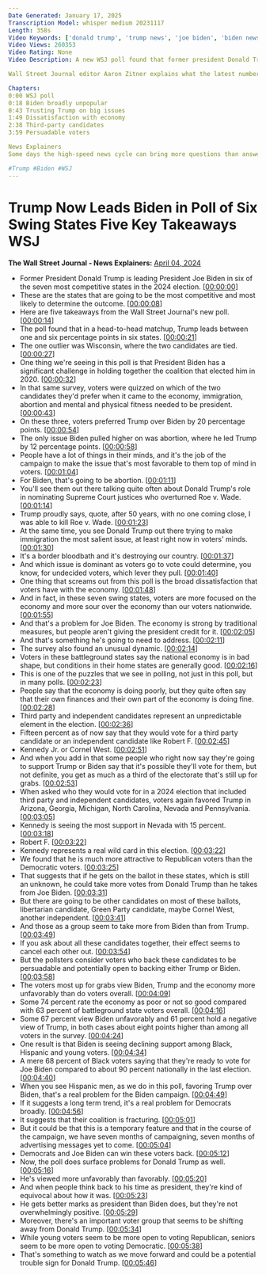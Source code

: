 ```yaml
---
Date Generated: January 17, 2025
Transcription Model: whisper medium 20231117
Length: 358s
Video Keywords: ['donald trump', 'trump news', 'joe biden', 'biden news', '2024 election', 'presidential election', 'general election', 'wsj', 'wsj poll', '2024 election poll', 'swing states', 'michigan', 'georgia', 'arizona', 'pennsylvania', 'nevada', 'wisconsin', 'what are the swing states', 'wisconsin poll', 'president biden', 'coalition', 'economy', 'economic news', 'consumer sentiment', 'immigration', 'abortion', 'economic policy', 'border security', 'north carolina', 'battleground states', 'third party voting', 'rfk', 'robert f kennedy jr', 'rfk jr', 'usnews']
Video Views: 260353
Video Rating: None
Video Description: A new WSJ poll found that former president Donald Trump has taken the lead over President Joe Biden in half a dozen key battleground states including Michigan, Georgia and Arizona. The lead for the 2020 rematch is propelled in part by broad voter dissatisfaction with the national economy and doubts about Biden’s capabilities and job performance.

Wall Street Journal editor Aaron Zitner explains what the latest numbers tell us about America’s approaching 2024 presidential election.

Chapters:
0:00 WSJ poll
0:18 Biden broadly unpopular
0:43 Trusting Trump on big issues
1:49 Dissatisfaction with economy
2:38 Third-party candidates 
3:59 Persuadable voters

News Explainers
Some days the high-speed news cycle can bring more questions than answers. WSJ’s news explainers break down the day's biggest stories into bite-size pieces to help you make sense of the news.

#Trump #Biden #WSJ
---
```


# Trump Now Leads Biden in Poll of Six Swing States Five Key Takeaways  WSJ
**The Wall Street Journal - News Explainers:** [April 04, 2024](https://www.youtube.com/watch?v=rO3YwXkuDXE)
*  Former President Donald Trump is leading President Joe Biden in six of the seven most competitive states in the 2024 election. [[00:00:00](https://www.youtube.com/watch?v=rO3YwXkuDXE&t=0.0s)]
*  These are the states that are going to be the most competitive and most likely to determine the outcome. [[00:00:08](https://www.youtube.com/watch?v=rO3YwXkuDXE&t=8.64s)]
*  Here are five takeaways from the Wall Street Journal's new poll. [[00:00:14](https://www.youtube.com/watch?v=rO3YwXkuDXE&t=14.24s)]
*  The poll found that in a head-to-head matchup, Trump leads between one and six percentage points in six states. [[00:00:21](https://www.youtube.com/watch?v=rO3YwXkuDXE&t=21.080000000000002s)]
*  The one outlier was Wisconsin, where the two candidates are tied. [[00:00:27](https://www.youtube.com/watch?v=rO3YwXkuDXE&t=27.919999999999998s)]
*  One thing we're seeing in this poll is that President Biden has a significant challenge in holding together the coalition that elected him in 2020. [[00:00:32](https://www.youtube.com/watch?v=rO3YwXkuDXE&t=32.08s)]
*  In that same survey, voters were quizzed on which of the two candidates they'd prefer when it came to the economy, immigration, abortion and mental and physical fitness needed to be president. [[00:00:43](https://www.youtube.com/watch?v=rO3YwXkuDXE&t=43.64s)]
*  On these three, voters preferred Trump over Biden by 20 percentage points. [[00:00:54](https://www.youtube.com/watch?v=rO3YwXkuDXE&t=54.24s)]
*  The only issue Biden pulled higher on was abortion, where he led Trump by 12 percentage points. [[00:00:58](https://www.youtube.com/watch?v=rO3YwXkuDXE&t=58.56s)]
*  People have a lot of things in their minds, and it's the job of the campaign to make the issue that's most favorable to them top of mind in voters. [[00:01:04](https://www.youtube.com/watch?v=rO3YwXkuDXE&t=64.48s)]
*  For Biden, that's going to be abortion. [[00:01:11](https://www.youtube.com/watch?v=rO3YwXkuDXE&t=71.92s)]
*  You'll see them out there talking quite often about Donald Trump's role in nominating Supreme Court justices who overturned Roe v. Wade. [[00:01:14](https://www.youtube.com/watch?v=rO3YwXkuDXE&t=74.72s)]
*  Trump proudly says, quote, after 50 years, with no one coming close, I was able to kill Roe v. Wade. [[00:01:23](https://www.youtube.com/watch?v=rO3YwXkuDXE&t=83.48s)]
*  At the same time, you see Donald Trump out there trying to make immigration the most salient issue, at least right now in voters' minds. [[00:01:30](https://www.youtube.com/watch?v=rO3YwXkuDXE&t=90.8s)]
*  It's a border bloodbath and it's destroying our country. [[00:01:37](https://www.youtube.com/watch?v=rO3YwXkuDXE&t=97.28s)]
*  And which issue is dominant as voters go to vote could determine, you know, for undecided voters, which lever they pull. [[00:01:40](https://www.youtube.com/watch?v=rO3YwXkuDXE&t=100.75999999999999s)]
*  One thing that screams out from this poll is the broad dissatisfaction that voters have with the economy. [[00:01:48](https://www.youtube.com/watch?v=rO3YwXkuDXE&t=108.28s)]
*  And in fact, in these seven swing states, voters are more focused on the economy and more sour over the economy than our voters nationwide. [[00:01:55](https://www.youtube.com/watch?v=rO3YwXkuDXE&t=115.08s)]
*  And that's a problem for Joe Biden. The economy is strong by traditional measures, but people aren't giving the president credit for it. [[00:02:05](https://www.youtube.com/watch?v=rO3YwXkuDXE&t=125.04s)]
*  And that's something he's going to need to address. [[00:02:11](https://www.youtube.com/watch?v=rO3YwXkuDXE&t=131.8s)]
*  The survey also found an unusual dynamic. [[00:02:14](https://www.youtube.com/watch?v=rO3YwXkuDXE&t=134.0s)]
*  Voters in these battleground states say the national economy is in bad shape, but conditions in their home states are generally good. [[00:02:16](https://www.youtube.com/watch?v=rO3YwXkuDXE&t=136.8s)]
*  This is one of the puzzles that we see in polling, not just in this poll, but in many polls. [[00:02:23](https://www.youtube.com/watch?v=rO3YwXkuDXE&t=143.60000000000002s)]
*  People say that the economy is doing poorly, but they quite often say that their own finances and their own part of the economy is doing fine. [[00:02:28](https://www.youtube.com/watch?v=rO3YwXkuDXE&t=148.92000000000002s)]
*  Third party and independent candidates represent an unpredictable element in the election. [[00:02:36](https://www.youtube.com/watch?v=rO3YwXkuDXE&t=156.84s)]
*  Fifteen percent as of now say that they would vote for a third party candidate or an independent candidate like Robert F. [[00:02:45](https://www.youtube.com/watch?v=rO3YwXkuDXE&t=165.16s)]
*  Kennedy Jr. or Cornel West. [[00:02:51](https://www.youtube.com/watch?v=rO3YwXkuDXE&t=171.92000000000002s)]
*  And when you add in that some people who right now say they're going to support Trump or Biden say that it's possible they'll vote for them, but not definite, you get as much as a third of the electorate that's still up for grabs. [[00:02:53](https://www.youtube.com/watch?v=rO3YwXkuDXE&t=173.84s)]
*  When asked who they would vote for in a 2024 election that included third party and independent candidates, voters again favored Trump in Arizona, Georgia, Michigan, North Carolina, Nevada and Pennsylvania. [[00:03:05](https://www.youtube.com/watch?v=rO3YwXkuDXE&t=185.56s)]
*  Kennedy is seeing the most support in Nevada with 15 percent. [[00:03:18](https://www.youtube.com/watch?v=rO3YwXkuDXE&t=198.72s)]
*  Robert F. [[00:03:22](https://www.youtube.com/watch?v=rO3YwXkuDXE&t=202.24s)]
*  Kennedy represents a real wild card in this election. [[00:03:22](https://www.youtube.com/watch?v=rO3YwXkuDXE&t=202.68s)]
*  We found that he is much more attractive to Republican voters than the Democratic voters. [[00:03:25](https://www.youtube.com/watch?v=rO3YwXkuDXE&t=205.88s)]
*  That suggests that if he gets on the ballot in these states, which is still an unknown, he could take more votes from Donald Trump than he takes from Joe Biden. [[00:03:31](https://www.youtube.com/watch?v=rO3YwXkuDXE&t=211.84s)]
*  But there are going to be other candidates on most of these ballots, libertarian candidate, Green Party candidate, maybe Cornel West, another independent. [[00:03:41](https://www.youtube.com/watch?v=rO3YwXkuDXE&t=221.64000000000001s)]
*  And those as a group seem to take more from Biden than from Trump. [[00:03:49](https://www.youtube.com/watch?v=rO3YwXkuDXE&t=229.48000000000002s)]
*  If you ask about all these candidates together, their effect seems to cancel each other out. [[00:03:54](https://www.youtube.com/watch?v=rO3YwXkuDXE&t=234.16000000000003s)]
*  But the pollsters consider voters who back these candidates to be persuadable and potentially open to backing either Trump or Biden. [[00:03:58](https://www.youtube.com/watch?v=rO3YwXkuDXE&t=238.76s)]
*  The voters most up for grabs view Biden, Trump and the economy more unfavorably than do voters overall. [[00:04:09](https://www.youtube.com/watch?v=rO3YwXkuDXE&t=249.95999999999998s)]
*  Some 74 percent rate the economy as poor or not so good compared with 63 percent of battleground state voters overall. [[00:04:16](https://www.youtube.com/watch?v=rO3YwXkuDXE&t=256.32s)]
*  Some 67 percent view Biden unfavorably and 61 percent hold a negative view of Trump, in both cases about eight points higher than among all voters in the survey. [[00:04:24](https://www.youtube.com/watch?v=rO3YwXkuDXE&t=264.20000000000005s)]
*  One result is that Biden is seeing declining support among Black, Hispanic and young voters. [[00:04:34](https://www.youtube.com/watch?v=rO3YwXkuDXE&t=274.32000000000005s)]
*  A mere 68 percent of Black voters saying that they're ready to vote for Joe Biden compared to about 90 percent nationally in the last election. [[00:04:40](https://www.youtube.com/watch?v=rO3YwXkuDXE&t=280.12s)]
*  When you see Hispanic men, as we do in this poll, favoring Trump over Biden, that's a real problem for the Biden campaign. [[00:04:49](https://www.youtube.com/watch?v=rO3YwXkuDXE&t=289.08s)]
*  If it suggests a long term trend, it's a real problem for Democrats broadly. [[00:04:56](https://www.youtube.com/watch?v=rO3YwXkuDXE&t=296.52s)]
*  It suggests that their coalition is fracturing. [[00:05:01](https://www.youtube.com/watch?v=rO3YwXkuDXE&t=301.15999999999997s)]
*  But it could be that this is a temporary feature and that in the course of the campaign, we have seven months of campaigning, seven months of advertising messages yet to come. [[00:05:04](https://www.youtube.com/watch?v=rO3YwXkuDXE&t=304.15999999999997s)]
*  Democrats and Joe Biden can win these voters back. [[00:05:12](https://www.youtube.com/watch?v=rO3YwXkuDXE&t=312.96s)]
*  Now, the poll does surface problems for Donald Trump as well. [[00:05:16](https://www.youtube.com/watch?v=rO3YwXkuDXE&t=316.0s)]
*  He's viewed more unfavorably than favorably. [[00:05:20](https://www.youtube.com/watch?v=rO3YwXkuDXE&t=320.23999999999995s)]
*  And when people think back to his time as president, they're kind of equivocal about how it was. [[00:05:23](https://www.youtube.com/watch?v=rO3YwXkuDXE&t=323.35999999999996s)]
*  He gets better marks as president than Biden does, but they're not overwhelmingly positive. [[00:05:29](https://www.youtube.com/watch?v=rO3YwXkuDXE&t=329.47999999999996s)]
*  Moreover, there's an important voter group that seems to be shifting away from Donald Trump. [[00:05:34](https://www.youtube.com/watch?v=rO3YwXkuDXE&t=334.15999999999997s)]
*  While young voters seem to be more open to voting Republican, seniors seem to be more open to voting Democratic. [[00:05:38](https://www.youtube.com/watch?v=rO3YwXkuDXE&t=338.92s)]
*  That's something to watch as we move forward and could be a potential trouble sign for Donald Trump. [[00:05:46](https://www.youtube.com/watch?v=rO3YwXkuDXE&t=346.28000000000003s)]

